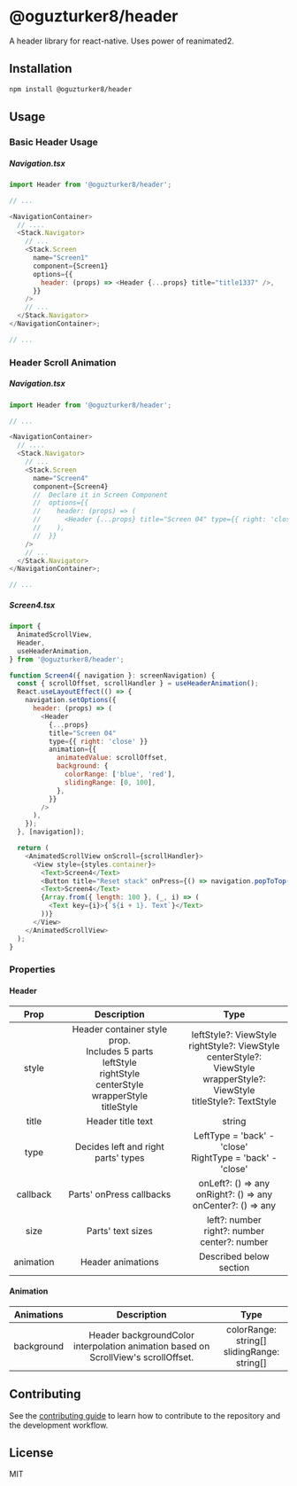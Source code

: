 # @oguzturker8/header

A header library for react-native. Uses power of reanimated2.

## Installation

```sh
npm install @oguzturker8/header
```

## Usage

### Basic Header Usage

##### Navigation.tsx

```js
import Header from '@oguzturker8/header';

// ...

<NavigationContainer>
  // ....
  <Stack.Navigator>
    // ...
    <Stack.Screen
      name="Screen1"
      component={Screen1}
      options={{
        header: (props) => <Header {...props} title="title1337" />,
      }}
    />
    // ...
  </Stack.Navigator>
</NavigationContainer>;

// ...
```

### Header Scroll Animation

##### Navigation.tsx

```js
import Header from '@oguzturker8/header';

// ...

<NavigationContainer>
  // ....
  <Stack.Navigator>
    // ...
    <Stack.Screen
      name="Screen4"
      component={Screen4}
      //  Declare it in Screen Component
      //  options={{
      //    header: (props) => (
      //      <Header {...props} title="Screen 04" type={{ right: 'close' }} />
      //    ),
      //  }}
    />
    // ...
  </Stack.Navigator>
</NavigationContainer>;

// ...
```

##### Screen4.tsx

```js
import {
  AnimatedScrollView,
  Header,
  useHeaderAnimation,
} from '@oguzturker8/header';

function Screen4({ navigation }: screenNavigation) {
  const { scrollOffset, scrollHandler } = useHeaderAnimation();
  React.useLayoutEffect(() => {
    navigation.setOptions({
      header: (props) => (
        <Header
          {...props}
          title="Screen 04"
          type={{ right: 'close' }}
          animation={{
            animatedValue: scrollOffset,
            background: {
              colorRange: ['blue', 'red'],
              slidingRange: [0, 100],
            },
          }}
        />
      ),
    });
  }, [navigation]);

  return (
    <AnimatedScrollView onScroll={scrollHandler}>
      <View style={styles.container}>
        <Text>Screen4</Text>
        <Button title="Reset stack" onPress={() => navigation.popToTop()} />
        <Text>Screen4</Text>
        {Array.from({ length: 100 }, (_, i) => (
          <Text key={i}>{`${i + 1}. Text`}</Text>
        ))}
      </View>
    </AnimatedScrollView>
  );
}
```

### Properties

#### Header

|   Prop    |                                                            Description                                                             |                                                                   Type                                                                   |
| :-------: | :--------------------------------------------------------------------------------------------------------------------------------: | :--------------------------------------------------------------------------------------------------------------------------------------: |
|   style   | Header container style prop.<br>Includes 5 parts <br> leftStyle <br> rightStyle <br> centerStyle <br> wrapperStyle <br> titleStyle | leftStyle?: ViewStyle <br> rightStyle?: ViewStyle <br> centerStyle?: ViewStyle <br> wrapperStyle?: ViewStyle <br> titleStyle?: TextStyle |
|   title   |                                                         Header title text                                                          |                                                                  string                                                                  |
|   type    |                                                Decides left and right parts' types                                                 |                                      LeftType = 'back' - 'close' <br> RightType = 'back' - 'close'                                       |
| callback  |                                                      Parts' onPress callbacks                                                      |                                  onLeft?: () => any <br> onRight?: () => any <br> onCenter?: () => any                                   |
|   size    |                                                         Parts' text sizes                                                          |                                          left?: number <br> right?: number <br> center?: number                                          |
| animation |                                                         Header animations                                                          |                                                        Described below section                                                        |

#### Animation

| Animations |                                    Description                                     |                       Type                       |
| :--------: | :--------------------------------------------------------------------------------: | :----------------------------------------------: |
| background | Header backgroundColor interpolation animation based on ScrollView's scrollOffset. | colorRange: string[] <br> slidingRange: string[] |

## Contributing

See the [contributing guide](CONTRIBUTING.md) to learn how to contribute to the repository and the development workflow.

## License

MIT
